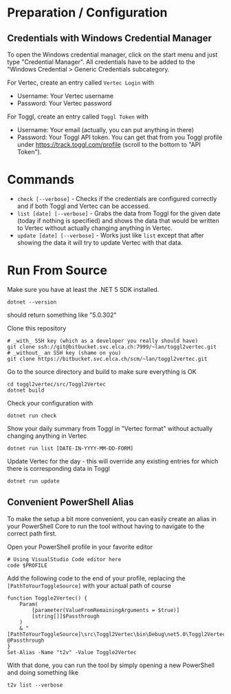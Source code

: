 
# Preparation / Configuration

## Credentials with Windows Credential Manager
To open the Windows credential manager, click on the start menu and just type "Credential Manager". All credentials have to be added to the "Windows Credential > Generic Credentials subcategory.

For Vertec, create an entry called `Vertec Login` with
* Username: Your Vertec username
* Password: Your Vertec password

For Toggl, create an entry called `Toggl Token` with
* Username: Your email (actually, you can put anything in there)
* Password: Your Toggl API token. You can get that from you Toggl profile under https://track.toggl.com/profile (scroll to the bottom to "API Token").

# Commands

* `check [--verbose]` - Checks if the credentials are configured correctly and if both Toggl and Vertec can be accessed.
* `list [date] [--verbose]` - Grabs the data from Toggl for the given date (today if nothing is specified) and shows the data that would be written to Vertec without actually changing anything in Vertec.
* `update [date] [--verbose]` - Works just like `list` except that after showing the data it will try to update Vertec with that data.

# Run From Source
Make sure you have at least the .NET 5 SDK installed.
```
dotnet --version
```
should return something like "5.0.302"

Clone this repository
```
# _with_ SSH key (which as a developer you really should have)
git clone ssh://git@bitbucket.svc.elca.ch:7999/~lan/toggl2vertec.git
# _without_ an SSH key (shame on you)
git clone https://bitbucket.svc.elca.ch/scm/~lan/toggl2vertec.git
```

Go to the source directory and build to make sure everything is OK
```
cd toggl2vertec/src/Toggl2Vertec
dotnet build
```

Check your configuration with
```
dotnet run check
```

Show your daily summary from Toggl in "Vertec format" without actually changing anything in Vertec
```
dotnet run list [DATE-IN-YYYY-MM-DD-FORM]
```

Update Vertec for the day - this will override any existing entries for which there is corresponding data in Toggl
```
dotnet run update
```

## Convenient PowerShell Alias
To make the setup a bit more convenient, you can easily create an alias in your PowerShell Core to run the tool without having to navigate to the correct path first.

Open your PowerShell profile in your favorite editor
```
# Using VisualStudio Code editor here
code $PROFILE
```

Add the following code to the end of your profile, replacing the `[PathToYourToggleSource]` with your actual path of course
```
function Toggle2Vertec() {
    Param(
        [parameter(ValueFromRemainingArguments = $true)]
        [string[]]$Passthrough
    )
    & "[PathToYourToggleSource]\src\Toggl2Vertec\bin\Debug\net5.0\Toggl2Vertec.exe" @Passthrough
}
Set-Alias -Name "t2v" -Value Toggle2Vertec
```

With that done, you can run the tool by simply opening a new PowerShell and doing something like
```
t2v list --verbose
```
